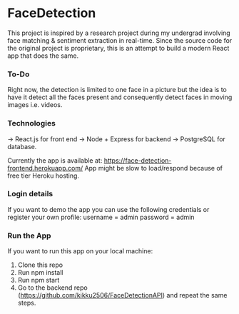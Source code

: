 # FaceDetection

This project is inspired by a research project during my undergrad involving face matching & sentiment extraction in real-time. Since the source code for the original project is proprietary, this is an attempt to build a modern React app that does the same. 

### To-Do

Right now, the detection is limited to one face in a picture but the idea is to have it detect all the faces present and consequently detect faces in moving images i.e. videos.

### Technologies

-> React.js for front end
-> Node + Express for backend
-> PostgreSQL for database.

Currently the app is available at: https://face-detection-frontend.herokuapp.com/
App might be slow to load/respond because of free tier Heroku hosting.

### Login details

If you want to demo the app you can use the following credentials or register your own profile:
username = admin
password = admin

### Run the App

If you want to run this app on your local machine:

1. Clone this repo
2. Run npm install
3. Run npm start
4. Go to the backend repo (https://github.com/kikku2506/FaceDetectionAPI) and repeat the same steps.



